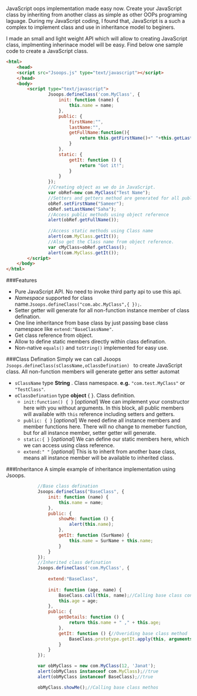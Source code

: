 
JavaScript oops implementation made easy now. Create your JavaScript class by inheriting from another class as simple as other OOPs programing laguage. During my JavaScript coding, I found that, JavaScript is a such a complex to implement class and use in inheritance model to beginers. 

I made an small and light weight API which will  allow to creating JavaScript class, implmenting inherinace model will be easy. Find below one sample code to create a JavaScript class.

```html
<html>
    <head>
    <script src="Jsoops.js" type="text/javascript"></script>
    </head>
    <body>
        <script type="text/javascript">
                Jsoops.defineClass('com.MyClass', {
                    init: function (name) {
                        this.name = name;
                    },
                    public: {
                        firstName:"",
                        lastName:"",
                        getFullName:function(){
                            return this.getFirstName()+" "+this.getLastName();
                        }
                    },
                    static: {
                        getIt: function () {
                            return "Got it!";
                        }
                    }
                });
                //Creating object as we do in JavaScript.
                var obRef=new com.MyClass("Test Name");
                //Setters and getters method are generated for all public members.
                obRef.setFirstName("Sameer");
                obRef.setLastName("Saha");
                //Access public methods using object reference
                alert(obRef.getFullName());
                
                //Access static methods using Class name
                alert(com.MyClass.getIt());
                //Also get the Class name from object reference.
                var cMyClass=obRef.getClass();
                alert(com.MyClass.getIt());
        </script>
    </body>
</html>
```
###Features
* Pure JavaScript API. No need to invoke third party api to use this api.
* _Namespace_ supported for class name.``Jsoops.defineClass("com.abc.MyClass",{ });``.
* Setter getter will generate for all non-function instance member of class defination.
* One line inheritance from base class by just passing base class namespace like ``extend:"BaseClassName"``.
* Get class reference from object.
* Allow to define static members directly within class defination.
* Non-native ``equals()`` and ``toString()`` implemented for easy use.

###Class Defination
Simply we can call Jsoops ```Jsoops.defineClass(sClassName,oClassDefination) ``` to create JavaScript class. All non-function members will generate getter ans setter automat
* ``sClassName`` type __String__ . Class namespace. __e.g.__ ``"com.test.MyClass"`` or ``"TestClass"``.
* ``oClassDefination`` type __object__ { }. Class definition. 
    *  ``init:function() { }`` [_optional_] Wee can implement your constructor here with you without arguments. In this block, all public members will available with ``this`` reference including setters and getters.
    *  ``public: { }`` [_optional_] We need define all instance members and member functions here. There will no change to memeber function, but for all instance member, setter getter will generate.
    *  ``static:{ }`` [_optional_] We can define our static members here, which we can access using class reference.
    * ``extend:" "`` [_optional_] This is to inherit from another base class, means all instance member will be available to inherited class.

###Inheritance
A simple example of inheritance implementation using Jsoops.
```javascript
            //Base class defination
            Jsoops.defineClass("BaseClass", {
                init: function (name) {
                    this.name = name;
                },
                public: {
                    showMe: function () {
                        alert(this.name);
                    },
                    getIt: function (SurName) {
                        this.name = SurName + this.name;
                    }
                }
            });
            //Inherited class defination 
            Jsoops.defineClass('com.MyClass', {
                
                extend:"BaseClass",
                
                init: function (age, name) {
                    BaseClass.call(this, name);//Calling base class constructor
                    this.age = age;
                },
                public: {
                    getDetails: function () {
                        return this.name + " ," + this.age;
                    },
                    getIt: function () {//Overiding base class method
                        BaseClass.prototype.getIt.apply(this, arguments);//Calling base class overide method.
                    }
                }
            });

            var obMyClass = new com.MyClass(12, 'Janat');
            alert(obMyClass instanceof com.MyClass);//true
            alert(obMyClass instanceof BaseClass);//true

            obMyClass.showMe();//Calling base class methos
```
